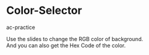 # Color-Selector
ac-practice

Use the slides to change the RGB color of background.<br>
And you can also get the Hex Code of the color.
